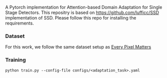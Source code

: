 
A Pytorch implementation for Attention-based Domain Adaptation for Single Stage Detectors. This 
repositry is based on https://github.com/lufficc/SSD implementation of SSD. Please follow this repo
for installing the requirements.

### Dataset
For this work, we follow the same dataset setup as [Every Pixel Matters](https://github.com/chengchunhsu/EveryPixelMatters#dataset)

### Training
`python train.py --config-file configs/<adaptation_task>.yaml`
